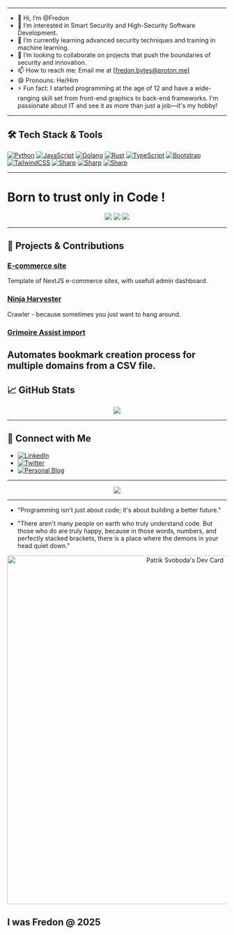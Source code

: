 
---

 - 👋 Hi, I’m @Fredon
 - 👀 I’m interested in Smart Security and High-Security Software Development.
 - 🌱 I’m currently learning advanced security techniques and training in machine learning.
 - 💞️ I’m looking to collaborate on projects that push the boundaries of security and innovation.
 - 📫 How to reach me: Email me at [fredon.bytes@proton.me]
 - 😄 Pronouns: He/Him
 - ⚡ Fun fact: I started programming at the age of 12 and have a wide-ranging skill set from front-end graphics to back-end frameworks. I'm passionate about IT and see it as more than just a job—it's my hobby!
 
---

## 🛠️ Tech Stack & Tools

[![Python](https://img.shields.io/badge/Python-3670A0?style=for-the-badge&logo=python&logoColor=white)](https://www.python.org/)
[![JavaScript](https://img.shields.io/badge/JavaScript-F7DF1E?style=for-the-badge&logo=javascript&logoColor=black)](https://developer.mozilla.org/en-US/docs/Web/JavaScript)
[![Golang](https://img.shields.io/badge/Go-00ADD8?style=for-the-badge&logo=go&logoColor=white)](https://golang.org/)
[![Rust](https://img.shields.io/badge/Rust-000000?style=for-the-badge&logo=rust&logoColor=white)](https://www.rust-lang.org/)
[![TypeScript](https://img.shields.io/badge/TypeScript-007ACC?style=for-the-badge&logo=typescript&logoColor=white)](https://www.typescriptlang.org/)
[![Bootstrap](https://img.shields.io/badge/Bootstrap-563D7C?style=for-the-badge&logo=bootstrap&logoColor=white)](https://getbootstrap.com/)
[![TailwindCSS](https://img.shields.io/badge/TailwindCSS-38B2AC?style=for-the-badge&logo=tailwind-css&logoColor=white)](https://tailwindcss.com/)
[![Sharp](https://img.shields.io/badge/HTML-5E35B1?style=for-the-badge&logo=sharp&logoColor=white)](https://html.com)
[![Sharp](https://img.shields.io/badge/Java-13233a?style=for-the-badge&logo=sharp&logoColor=white)](https://java.com/)
[![Sharp](https://img.shields.io/badge/Sass-c30b0d?style=for-the-badge&logo=sharp&logoColor=white)](https://sass.com/)

---
# Born to trust only in Code !
<p align="center">
 <img src='https://img.shields.io/badge/WebDeveloper-5E35B1?style=for-the-badge&logo=sharp&logoColor=black)](https://fredonbytes.cloud' /> 
  <img src='https://img.shields.io/badge/SecurityExpert-42beff?style=for-the-badge&logo=sharp&logoColor=black)](https://fredonbytes.cloud' /> 
  <img src='https://img.shields.io/badge/FullStackLifestyle-e42b41?style=for-the-badge&logo=sharp&logoColor=black)](https://fredonbytes.cloud' /> 
</p>


---
## 🌟 Projects & Contributions

### [E-commerce site](https://github.com/Fredon/smart-security-system)
Template of NextJS e-commerce sites, with usefull admin dashboard.

### [Ninja Harvester](https://github.com/DiXiDeR/WebNinjaHarvester.git)
Crawler - because sometimes you just want to hang around.

### [Grimoire Assist import](https://github.com/DiXiDeR/GrimoireAssist.git)
Automates bookmark creation process for multiple domains from a CSV file.
---
## 📈 GitHub Stats
<p align="center">
 <img src='https://github-readme-stats.vercel.app/api?username=dixider&show_icons=true&theme=radical' /> 
</p>


---
## 💬 Connect with Me

- [![LinkedIn](https://img.shields.io/badge/LinkedIn-Connect-blue?style=flat&logo=linkedin)](https://www.linkedin.com/in/Fredon)
- [![Twitter](https://img.shields.io/twitter/follow/Fredon?style=social)](https://twitter.com/Fredon)
- [![Personal Blog](https://img.shields.io/badge/Blog-Follow-lightgrey?style=flat&logo=blogger)](https://fredon.dev/blog)

---
<p align="center">
 <img src='https://github-readme-stats.vercel.app/api/top-langs/?username=dixider&layout=compact&theme=radical' /> 
</p>

---
- "Programming isn't just about code; it's about building a better future."

- "There aren't many people on earth who truly understand code. But those who do are truly happy, because in those words, numbers, and perfectly stacked brackets, there is a place where the demons in your head quiet down." 

<p align="center">
 <img src="https://api.daily.dev/devcards/v2/e6P0XIguJcE4F5bB1OVF5.png?type=wide&r=usx" width="800" alt="Patrik Svoboda's Dev Card"/>
</p>



I was Fredon @ 2025
---
</div>

